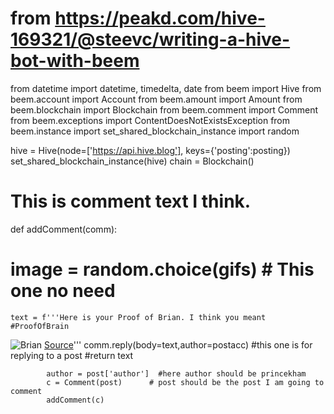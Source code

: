 # from https://peakd.com/hive-169321/@steevc/writing-a-hive-bot-with-beem

from datetime import datetime, timedelta, date
from beem import Hive
from beem.account import Account
from beem.amount import Amount
from beem.blockchain import Blockchain
from beem.comment import Comment
from beem.exceptions import ContentDoesNotExistsException
from beem.instance import set_shared_blockchain_instance
import random

hive = Hive(node=['https://api.hive.blog'], keys={'posting':posting})
set_shared_blockchain_instance(hive)
chain = Blockchain()

# This is comment text I think.

def addComment(comm):
  #  image = random.choice(gifs) # This one no need
    text = f'''Here is your Proof of Brian. I think you meant #ProofOfBrain
![Brian]({image["Pic"]})
[Source]({image["Source"]})'''
    comm.reply(body=text,author=postacc)  #this one is for replying to a post
    #return text

            author = post['author']  #here author should be princekham
            c = Comment(post)      # post should be the post I am going to comment
            addComment(c)

            
